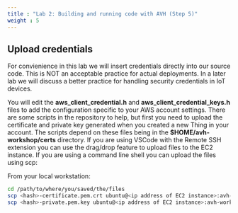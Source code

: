 ```yaml
---
title : "Lab 2: Building and running code with AVH (Step 5)"
weight : 5
---
```


## Upload credentials

For convienience in this lab we will insert credentials directly into our source code. This is NOT an acceptable practice for actual deployments. In a later lab we will discuss a better practice for handling security credentials in IoT devices. 

You will edit the **aws_client_credential.h** and **aws_client_credential_keys.h** files to add the configuration specific to your AWS account settings. There are some scripts in the repository to help, but first you need to upload the certificate and private key generated when you created a new Thing in your account. The scripts depend on these files being in the **$HOME/avh-workshop/certs** directory. If you are using VSCode with the Remote SSH extension you can use the drag/drop feature to upload files to the EC2 instance. If you are using a command line shell you can upload the files using scp:

From your local workstation:

```bash
cd /path/to/where/you/saved/the/files
scp <hash>-certificate.pem.crt ubuntu@<ip address of EC2 instance>:avh-workshop/certs/
scp <hash>-private.pem.key ubuntu@<ip address of EC2 instance>:avh-workshop/certs/
```
